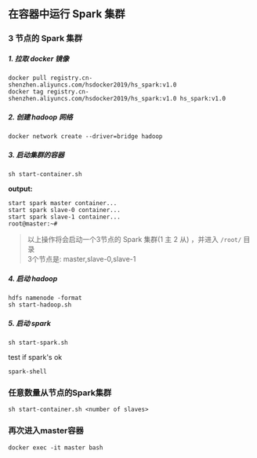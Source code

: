 ## 在容器中运行 Spark 集群

### 3 节点的 Spark 集群

##### 1. 拉取 docker 镜像

```
docker pull registry.cn-shenzhen.aliyuncs.com/hsdocker2019/hs_spark:v1.0
docker tag registry.cn-shenzhen.aliyuncs.com/hsdocker2019/hs_spark:v1.0 hs_spark:v1.0
```

##### 2. 创建 hadoop 网络
```
docker network create --driver=bridge hadoop
```

##### 3. 启动集群的容器
```
sh start-container.sh
```

**output:**
```
start spark master container...
start spark slave-0 container...
start spark slave-1 container...
root@master:~# 
```


> 以上操作将会启动一个3节点的 Spark 集群(1 主 2 从) ，并进入 `/root/` 目录  
> 3个节点是: master,slave-0,slave-1

##### 4. 启动 hadoop
```
hdfs namenode -format
sh start-hadoop.sh
```

##### 5. 启动 spark
```
sh start-spark.sh
```

test if spark's ok
```
spark-shell
```
### 任意数量从节点的Spark集群
```
sh start-container.sh <number of slaves>
```

### 再次进入master容器
```
docker exec -it master bash
```
